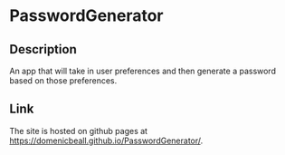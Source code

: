 # PasswordGenerator

## Description
An app that will take in user preferences and then generate a password based on those preferences.

## Link
The site is hosted on github pages at <a href="https://domenicbeall.github.io/PasswordGenerator/">https://domenicbeall.github.io/PasswordGenerator/</a>.